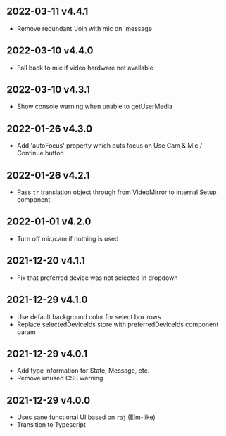 ## 2022-03-11 v4.4.1

- Remove redundant 'Join with mic on' message

## 2022-03-10 v4.4.0

- Fall back to mic if video hardware not available

## 2022-03-10 v4.3.1

- Show console warning when unable to getUserMedia

## 2022-01-26 v4.3.0

- Add 'autoFocus' property which puts focus on Use Cam & Mic / Continue button

## 2022-01-26 v4.2.1

- Pass `tr` translation object through from VideoMirror to internal Setup component

## 2022-01-01 v4.2.0

- Turn off mic/cam if nothing is used

## 2021-12-20 v4.1.1

- Fix that preferred device was not selected in dropdown

## 2021-12-29 v4.1.0

- Use default background color for select box rows
- Replace selectedDeviceIds store with preferredDeviceIds component param

## 2021-12-29 v4.0.1

- Add type information for State, Message, etc.
- Remove unused CSS warning

## 2021-12-29 v4.0.0

- Uses sane functional UI based on `raj` (Elm-like)
- Transition to Typescript
